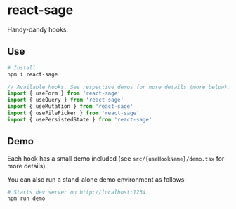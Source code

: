 # react-sage

Handy-dandy hooks.

## Use

```bash
# Install
npm i react-sage
```

```jsx
// Available hooks. See respective demos for more details (more below).
import { useForm } from 'react-sage'
import { useQuery } from 'react-sage'
import { useMutation } from 'react-sage'
import { useFilePicker } from 'react-sage'
import { usePersistedState } from 'react-sage'
```

## Demo

Each hook has a small demo included (see `src/{useHookName}/demo.tsx` for more details).

You can also run a stand-alone demo environment as follows:

```bash
# Starts dev server on http://localhost:1234
npm run demo
```
